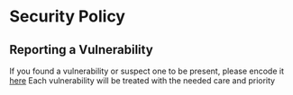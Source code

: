 # Security Policy

## Reporting a Vulnerability

If you found a vulnerability or suspect one to be present, please encode it [here](https://github.com/geertmeersman/cloudlibrary/security/advisories/new)
Each vulnerability will be treated with the needed care and priority
